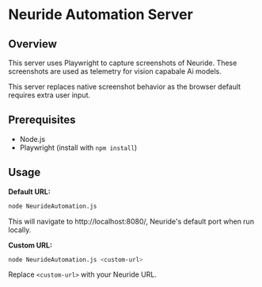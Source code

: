 # Neuride Automation Server

## Overview
This server uses Playwright to capture screenshots of Neuride. These screenshots are used as telemetry for vision capabale Ai models.

This server replaces native screenshot behavior as the browser default requires extra user input.

## Prerequisites
- Node.js
- Playwright (install with `npm install`)

## Usage
**Default URL:**
```bash
node NeurideAutomation.js
```

This will navigate to http://localhost:8080/, Neuride's default port when run locally.

**Custom URL:**
```bash
node NeurideAutomation.js <custom-url>
```
Replace `<custom-url>` with your Neuride URL.